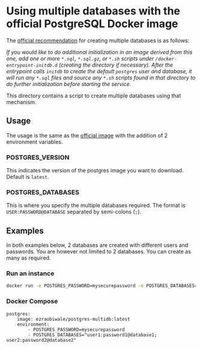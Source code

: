 # Using multiple databases with the official PostgreSQL Docker image

The [official recommendation](https://hub.docker.com/_/postgres/) for creating
multiple databases is as follows:

*If you would like to do additional initialization in an image derived from
this one, add one or more `*.sql`, `*.sql.gz`, or `*.sh` scripts under
`/docker-entrypoint-initdb.d` (creating the directory if necessary). After the
entrypoint calls `initdb` to create the default `postgres` user and database,
it will run any `*.sql` files and source any `*.sh` scripts found in that
directory to do further initialization before starting the service.*

This directory contains a script to create multiple databases using that
mechanism.

## Usage

The usage is the same as the [official image](https://hub.docker.com/_/postgres/) with the addition of 2 environment variables.

### POSTGRES_VERSION

This indicates the version of the postgres image you want to download. Default is `latest`.

### POSTGRES_DATABASES

This is where you specify the multiple databases required. The format is `USER:PASSWORD@DATABASE` separated by semi-colons (`;`).

## Examples

In both examples below, 2 databases are created with different users and passwords. You are however not limited to 2 databases. You can create as many as required.

### Run an instance

```bash
docker run -e POSTGRES_PASSWORD=mysecurepassword -e POSTGRES_DATABASES="user1:password1@database1;user2:password2@database2" ezraobiwale/postgres-multidb
```

### Docker Compose

    postgres:
        image: ezraobiwale/postgres-multidb:latest
        environment:
            - POSTGRES_PASSWORD=mysecurepassword
            - POSTGRES_DATABASES="user1:password1@database1; user2:password2@database2"

